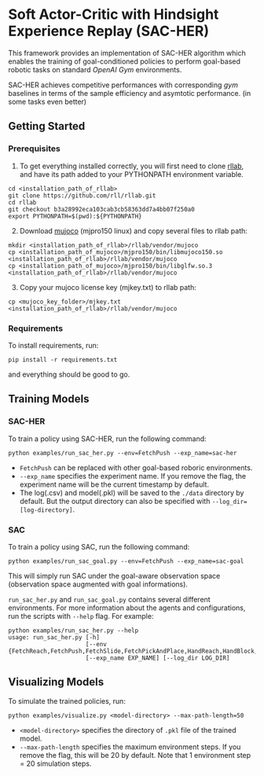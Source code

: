 # Soft Actor-Critic with Hindsight Experience Replay (SAC-HER)
This framework provides an implementation of SAC-HER algorithm which enables the training of goal-conditioned policies to perform goal-based robotic tasks on standard *OpenAI Gym* environments.

SAC-HER achieves competitive performances with corresponding *gym* baselines in terms of the sample efficiency and asymtotic performance.
(in some tasks even better)

## Getting Started

### Prerequisites

1. To get everything installed correctly, you will first need to clone [rllab](https://github.com/rll/rllab), and have its path added to your PYTHONPATH environment variable.

```
cd <installation_path_of_rllab>
git clone https://github.com/rll/rllab.git
cd rllab
git checkout b3a28992eca103cab3cb58363dd7a4bb07f250a0
export PYTHONPATH=$(pwd):${PYTHONPATH}
```

2. Download [mujoco](https://www.roboti.us/index.html) (mjpro150 linux) and copy several files to rllab path: 

```
mkdir <installation_path_of_rllab>/rllab/vendor/mujoco
cp <installation_path_of_mujoco>/mjpro150/bin/libmujoco150.so <installation_path_of_rllab>/rllab/vendor/mujoco
cp <installation_path_of_mujoco>/mjpro150/bin/libglfw.so.3 <installation_path_of_rllab>/rllab/vendor/mujoco
```

3. Copy your mujoco license key (mjkey.txt) to rllab path:

`cp <mujoco_key_folder>/mjkey.txt <installation_path_of_rllab>/rllab/vendor/mujoco`

### Requirements

To install requirements, run:

`pip install -r requirements.txt`

and everything should be good to go.

## Training Models

### SAC-HER

To train a policy using SAC-HER, run the following command:

`python examples/run_sac_her.py --env=FetchPush --exp_name=sac-her`

- `FetchPush` can be replaced with other goal-based roboric environments.
- `--exp_name` specifies the experiment name. If you remove the flag, the experiment name will be the current timestamp by default.
- The log(.csv) and model(.pkl) will be saved to the `./data` directory by default. But the output directory can also be specified with `--log_dir=[log-directory]`.

### SAC

To train a policy using SAC, run the following command:

`python examples/run_sac_goal.py --env=FetchPush --exp_name=sac-goal`

This will simply run SAC under the goal-aware observation space (observation space augmented with goal informations).

`run_sac_her.py` and `run_sac_goal.py` contains several different environments.
For more information about the agents and configurations, run the scripts with `--help` flag. For example:
```
python examples/run_sac_her.py --help
usage: run_sac_her.py [-h]
                      [--env {FetchReach,FetchPush,FetchSlide,FetchPickAndPlace,HandReach,HandBlock,HandEgg,HandPen}]
                      [--exp_name EXP_NAME] [--log_dir LOG_DIR]
```

## Visualizing Models

To simulate the trained policies, run:

`python examples/visualize.py <model-directory> --max-path-length=50`

- `<model-directory>` specifies the directory of `.pkl` file of the trained model.
- `--max-path-length` specifies the maximum environment steps. If you remove the flag, this will be 20 by default. Note that 1 environment step = 20 simulation steps.
